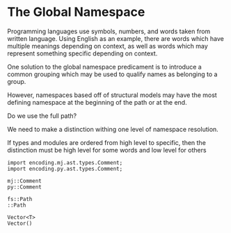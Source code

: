 # The Global Namespace

Programming languages use symbols, numbers, and words taken from written language.
Using English as an example, there are words which have multiple meanings depending
on context, as well as words which may represent something specific depending on
context.

One solution to the global namespace predicament is to introduce a common grouping
which may be used to qualify names as belonging to a group.

However, namespaces based off of structural models may have the most defining
namespace at the beginning of the path or at the end.

Do we use the full path?

We need to make a distinction withing one level of namespace resolution.

If types and modules are ordered from high level to specific, then
the distinction must be high level for some words and low level for others

```mj
import encoding.mj.ast.types.Comment;
import encoding.py.ast.types.Comment;

mj::Comment
py::Comment

fs::Path
::Path

Vector<T>
Vector()
```
